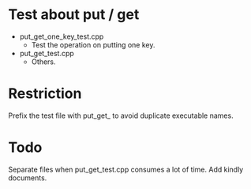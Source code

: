# Test about put / get

- put_get_one_key_test.cpp
    - Test the operation on putting one key.
- put_get_test.cpp
    - Others.
 
# Restriction
Prefix the test file with put_get_ to avoid duplicate executable names.

# Todo
Separate files when put_get_test.cpp consumes a lot of time.
Add kindly documents.
